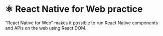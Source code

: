 # ⚛️ React Native for Web practice

"React Native for Web" makes it possible to run React Native components and APIs on the web using React DOM.